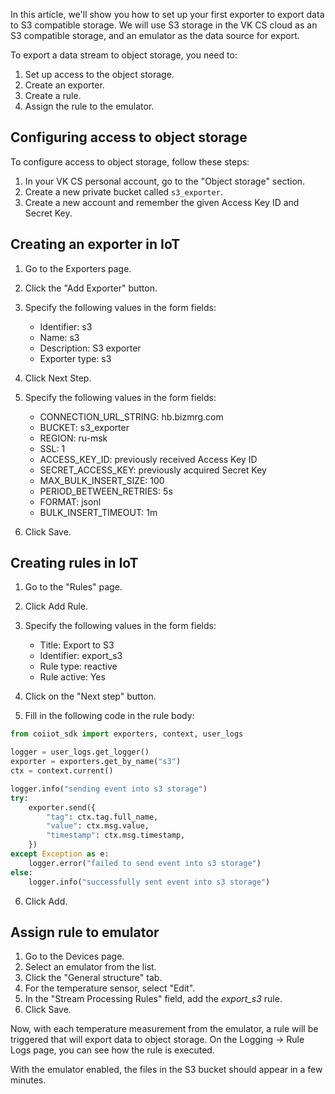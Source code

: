 In this article, we'll show you how to set up your first exporter to export data to S3 compatible storage. We will use S3 storage in the VK CS cloud as an S3 compatible storage, and an emulator as the data source for export.

To export a data stream to object storage, you need to:

1. Set up access to the object storage.
2. Create an exporter.
3. Create a rule.
4. Assign the rule to the emulator.

## Configuring access to object storage

To configure access to object storage, follow these steps:

1. In your VK CS personal account, go to the "Object storage" section.
2. Create a new private bucket called `s3_exporter`.
3. Create a new account and remember the given Access Key ID and Secret Key.

## Creating an exporter in IoT

1. Go to the Exporters page.
2. Click the "Add Exporter" button.
3. Specify the following values ​​in the form fields:
    - Identifier: s3
    - Name: s3
    - Description: S3 exporter
    - Exporter type: s3

4. Click Next Step.
5. Specify the following values ​​in the form fields:

    - CONNECTION_URL_STRING: hb.bizmrg.com
    - BUCKET: s3_exporter
    - REGION: ru-msk
    - SSL: 1
    - ACCESS_KEY_ID: previously received Access Key ID
    - SECRET_ACCESS_KEY: previously acquired Secret Key
    - MAX_BULK_INSERT_SIZE: 100
    - PERIOD_BETWEEN_RETRIES: 5s
    - FORMAT: jsonl
    - BULK_INSERT_TIMEOUT: 1m

6. Click Save.

## Creating rules in IoT

1. Go to the "Rules" page.
2. Click Add Rule.
3. Specify the following values ​​in the form fields:

    - Title: Export to S3
    - Identifier: export_s3
    - Rule type: reactive
    - Rule active: Yes

4. Click on the "Next step" button.
5. Fill in the following code in the rule body:

```python
from coiiot_sdk import exporters, context, user_logs

logger = user_logs.get_logger()
exporter = exporters.get_by_name("s3")
ctx = context.current()

logger.info("sending event into s3 storage")
try:
    exporter.send({
        "tag": ctx.tag.full_name,
        "value": ctx.msg.value,
        "timestamp": ctx.msg.timestamp,
    })
except Exception as e:
    logger.error("failed to send event into s3 storage")
else:
    logger.info("successfully sent event into s3 storage")
```

6. Click Add.

## Assign rule to emulator

1. Go to the Devices page.
2. Select an emulator from the list.
3. Click the "General structure" tab.
4. For the temperature sensor, select "Edit".
5. In the "Stream Processing Rules" field, add the _export_s3_ rule.
6. Click Save.

Now, with each temperature measurement from the emulator, a rule will be triggered that will export data to object storage. On the Logging → Rule Logs page, you can see how the rule is executed.

With the emulator enabled, the files in the S3 bucket should appear in a few minutes.
